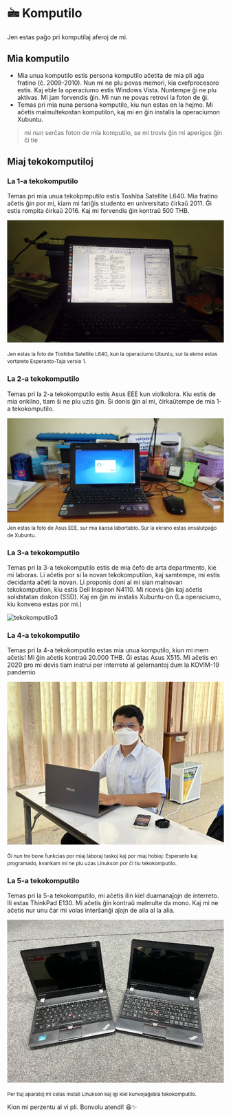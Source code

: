 <link rel="stylesheet" href="stilo.css">


# 🖮 Komputilo

Jen estas paĝo pri komputilaj aferoj de mi.

## Mia komputilo

- Mia unua komputilo estis persona komputilo aĉetita de mia pli aĝa fratino (ĉ. 2009-2010). Nun mi ne plu povas memori, kia cxefprocesoro estis. Kaj eble la operaciumo estis Windows Vista. Nuntempe ĝi ne plu aktivas. Mi jam forvendis ĝin. Mi nun ne povas retrovi la foton de ĝi.
- Temas pri mia nuna persona komputilo, kiu nun estas en la hejmo. Mi aĉetis malmultekostan komputilon, kaj mi en ĝin instalis la operaciumon Xubuntu.

> mi nun serĉas foton de mia komputilo, se mi trovis ĝin mi aperigos ĝin ĉi tie

## Miaj tekokomputiloj

### La 1-a tekokomputilo
Temas pri mia unua tekokpmputilo estis Toshiba Satellite L640. Mia fratino aĉetis ĝin por mi, kiam mi fariĝis studento en universitato ĉirkaŭ 2011. Ĝi estis rompita ĉirkaŭ 2016. Kaj mi forvendis ĝin kontraŭ 500 THB.

![tekokomputilo1](./img/mia-unua-komputilo-vortaro.jpg)

<small>Jen estas la foto de Toshiba Satellite L640, kun la operaciumo Ubuntu, sur la ekrno estas vortareto Esperanto-Taja versio 1.</small>

### La 2-a tekokomputilo

Temas pri la 2-a tekokomputilo estis Asus EEE kun violkolora. Kiu estis de mia onkilno, tiam ŝi ne plu uzis ĝin. Ŝi donis ĝin al mi, ĉirkaŭtempe de mia 1-a tekokomputilo.

![tekokomputilo2](./img/asus-eee.jpg)
<small>Jen estas la foto de Asus EEE, sur mia kaosa labortablo. Sur la ekrano estas ensalutpaĝo de Xubuntu.</small>

### La 3-a tekokomputilo
Temas pri la 3-a tekokomputilo estis de mia ĉefo de arta departmento, kie mi laboras. Li aĉetis por si la novan tekokomputilon, kaj samtempe, mi estis decidanta aĉeti la novan. Li proponis doni al mi sian malnovan tekokomputilon, kiu estis Dell Inspiron N4110. Mi ricevis ĝin kaj aĉetis solidstatan diskon (SSD). Kaj en ĝin mi instalis Xubuntu-on (La operaciumo, kiu konvena estas por mi.)

![tekokomputilo3](https://www.notebookcheck.net/fileadmin/_migrated/pics/stock_09.png#img-small)

### La 4-a tekokomputilo
Temas pri la 4-a tekokomputilo estas mia unua komputilo, kiun mi mem aĉetis! Mi ĝin aĉetis kontraŭ 20.000 THB. Ĝi estas Asus X515. Mi aĉetis en 2020 pro mi devis tiam instrui per interreto al gelernantoj dum la KOVIM-19 pandemio

![tekokomputilo4](./img/mi-kun-x515.JPG)

<small>Ĝi nun tre bone funkcias por miaj laboraj taskoj kaj por miaj hobioj: Esperanto kaj programado, kvankam mi ne plu uzas Linukson por ĉi tiu tekokomputilo.</small>

### La 5-a tekokomputilo
Temas pri la 5-a tekokomputilo, mi aĉetis ilin kiel duamanaĵojn de interreto. Ili estas ThinkPad E130. Mi aĉetis ĝin kontraŭ malmulte da mono. Kaj mi ne aĉetis nur unu ĉar mi volas interŝanĝi aĵojn de aila al la alia.

![tekokoputilo5](./img/thinkpad-e130.jpg)

<small>Per tiuj aparatoj mi celas install Linukson kaj igi kiel kunvojaĝebla tekokomputilo.</small>

Kion mi perzentu al vi pli. Bonvolu atendi! 😆✨
